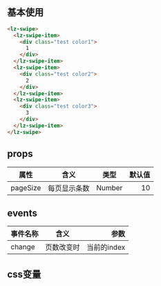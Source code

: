 <script setup>
import useCompStore from '../store/copname.js'
import { onMounted } from 'vue'
const compStore =useCompStore()

onMounted(()=>{
  compStore.updateName('swipe')
})

</script>

## 基本使用

```html
<lz-swipe>
  <lz-swipe-item>
    <div class="test color1">
      1
    </div>
  </lz-swipe-item>
  <lz-swipe-item>
    <div class="test color2">
      2
    </div>
  </lz-swipe-item>
  <lz-swipe-item>
    <div class="test color3">
      3
    </div>
  </lz-swipe-item>
</lz-swipe>
```


 ## props

| 属性     |     含义     |  类型  | 默认值 |
| -------- | :----------: | :----: | -----: |
| pageSize | 每页显示条数 | Number |     10 |

## events

| 事件名称 |    含义    |        参数 |
| -------- | :--------: | ----------: |
| change   | 页数改变时 | 当前的index |

## css变量

```css
```